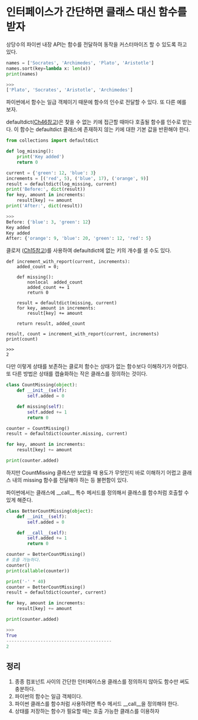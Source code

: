 # 인터페이스가 간단하면 클래스 대신 함수를 받자

상당수의 파이썬 내장 API는 함수를 전달하여 동작을 커스터마이즈 할 수 있도록 하고 있다.

```py
names = ['Socrates', 'Archimedes', 'Plato', 'Aristotle']
names.sort(key=lambda x: len(x))
print(names)

>>>
['Plato', 'Socrates', 'Aristotle', 'Archimedes']
```

파이썬에서 함수는 일급 객체이기 때문에 함수의 인수로 전달할 수 있다. 또 다른 예를 보자.

defaultdict([Ch46참고](../Ch46))은 찾을 수 없는 키에 접근할 때마다 호출될 함수를 인수로 받는다. 이 함수는 defaultdict 클래스에 존재하지 않는 키에 대한 기본 값을 반환해야 한다.
```py
from collections import defaultdict

def log_missing():
    print('Key added')
    return 0

current = {'green': 12, 'blue': 3}
increments = [('red', 5), ('blue', 17), ('orange', 9)]
result = defaultdict(log_missing, current)
print('Before:', dict(result))
for key, amount in increments:
    result[key] += amount
print('After:', dict(result))

>>>
Before: {'blue': 3, 'green': 12}
Key added
Key added
After: {'orange': 9, 'blue': 20, 'green': 12, 'red': 5}
```

클로저 ([Ch15참고](../Ch15))를 사용하여 defaultdict에 없는 키의 개수를 셀 수도 있다.
```
def increment_with_report(current, increments):
    added_count = 0;

    def missing():
        nonlocal  added_count
        added_count += 1
        return 0

    result = defaultdict(missing, current)
    for key, amount in increments:
        result[key] += amount

    return result, added_count

result, count = increment_with_report(current, increments)
print(count)

>>>
2
```

다만 이렇게 상태를 보존하는 클로저 함수는 상태가 없는 함수보다 이해하기가 어렵다. 또 다른 방법은 상태를 캡슐화하는 작은 클래스를 정의하는 것이다.
```py
class CountMissing(object):
    def __init__(self):
        self.added = 0

    def missing(self):
        self.added += 1
        return 0

counter = CountMissing()
result = defaultdict(counter.missing, current)

for key, amount in increments:
    result[key] += amount

print(counter.added)
```

하지만 CountMissing 클래스만 보았을 때 용도가 무엇인지 바로 이해하기 어렵고 클래스 내의 missing 함수를 전달해야 하는 등 불편함이 있다.

파이썬에서는 클래스에 \_\_call\_\_ 특수 메서드를 정의해서 클래스를 함수처럼 호출할 수 있게 해준다.
```py
class BetterCountMissing(object):
    def __init__(self):
        self.added = 0

    def __call__(self):
        self.added += 1
        return 0

counter = BetterCountMissing()
# 호출 가능하다.
counter()
print(callable(counter))

print('-' * 40)
counter = BetterCountMissing()
result = defaultdict(counter, current)

for key, amount in increments:
    result[key] += amount

print(counter.added)

>>>
True
----------------------------------------
2
```

## 정리
1. 종종 컴포넌트 사이의 간단한 인터페이스용 클래스를 정의하지 않아도 함수만 써도 충분하다.
2. 파이썬의 함수는 일급 객체이다.
3. 파이썬 클래스를 함수처럼 사용하려면 특수 메서드 \_\_call\_\_을 정의해야 한다.
4. 상태를 저장하는 함수가 필요할 때는 호출 가능한 클래스를 이용하자